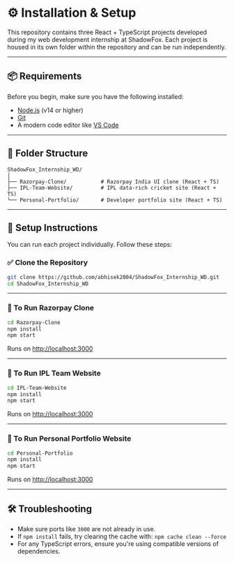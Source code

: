 # ⚙️ Installation & Setup

This repository contains three React + TypeScript projects developed during my web development internship at ShadowFox. Each project is housed in its own folder within the repository and can be run independently.

---

## 📦 Requirements

Before you begin, make sure you have the following installed:

- [Node.js](https://nodejs.org/) (v14 or higher)
- [Git](https://git-scm.com/)
- A modern code editor like [VS Code](https://code.visualstudio.com/)

---

## 📁 Folder Structure

```
ShadowFox_Internship_WD/
│
├── Razorpay-Clone/           # Razorpay India UI clone (React + TS)
├── IPL-Team-Website/         # IPL data-rich cricket site (React + TS)
└── Personal-Portfolio/       # Developer portfolio site (React + TS)
```

---

## 🚀 Setup Instructions

You can run each project individually. Follow these steps:

### ✅ Clone the Repository

```bash
git clone https://github.com/abhisek2004/ShadowFox_Internship_WD.git
cd ShadowFox_Internship_WD
```

---

### 📌 To Run Razorpay Clone

```bash
cd Razorpay-Clone
npm install
npm start
```

Runs on [http://localhost:3000](http://localhost:3000)

---

### 📌 To Run IPL Team Website

```bash
cd IPL-Team-Website
npm install
npm start
```

Runs on [http://localhost:3000](http://localhost:3000)

---

### 📌 To Run Personal Portfolio Website

```bash
cd Personal-Portfolio
npm install
npm start
```

Runs on [http://localhost:3000](http://localhost:3000)

---

## 🛠️ Troubleshooting

- Make sure ports like `3000` are not already in use.
- If `npm install` fails, try clearing the cache with:
  `npm cache clean --force`
- For any TypeScript errors, ensure you're using compatible versions of dependencies.
